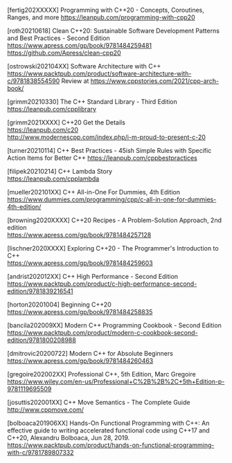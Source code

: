 [fertig202XXXXX] Programming with C++20 - Concepts, Coroutines, Ranges, and more
https://leanpub.com/programming-with-cpp20

[roth20210618] Clean C++20: Sustainable Software Development Patterns and Best Practices - Second Edition
https://www.apress.com/gp/book/9781484259481
https://github.com/Apress/clean-cpp20
  
[ostrowski202104XX] Software Architecture with C++<br>
https://www.packtpub.com/product/software-architecture-with-c/9781838554590
Review at https://www.cppstories.com/2021/cpp-arch-book/

[grimm20210330] The C++ Standard Library - Third Edition<br>
https://leanpub.com/cpplibrary

[grimm2021XXXX] C++20 Get the Details<br>
https://leanpub.com/c20<br>
http://www.modernescpp.com/index.php/i-m-proud-to-present-c-20

[turner20210114] C++ Best Practices - 45ish Simple Rules with Specific Action Items for Better C++
https://leanpub.com/cppbestpractices

[filipek20210214] C++ Lambda Story<br>
https://leanpub.com/cpplambda

[mueller202101XX] C++ All-in-One For Dummies, 4th Edition<br>
https://www.dummies.com/programming/cpp/c-all-in-one-for-dummies-4th-edition/

[browning2020XXXX] C++20 Recipes - A Problem-Solution Approach, 2nd edition<br>
https://www.apress.com/gp/book/9781484257128

[lischner2020XXXX] Exploring C++20 - The Programmer's Introduction to C++<br>
https://www.apress.com/gp/book/9781484259603

[andrist202012XX] C++ High Performance - Second Edition<br>
https://www.packtpub.com/product/c-high-performance-second-edition/9781839216541

[horton20201004] Beginning C++20<br>
https://www.apress.com/gp/book/9781484258835

[bancila202009XX] Modern C++ Programming Cookbook - Second Edition<br>
https://www.packtpub.com/product/modern-c-cookbook-second-edition/9781800208988

[dmitrovic20200722] Modern C++ for Absolute Beginners<br>
https://www.apress.com/gp/book/9781484260463

[gregoire202002XX] Professional C++, 5th Edition, Marc Gregoire<br>
https://www.wiley.com/en-us/Professional+C%2B%2B%2C+5th+Edition-p-9781119695509

[josuttis202001XX] C++ Move Semantics - The Complete Guide<br>
http://www.cppmove.com/

[bolboaca201906XX] Hands-On Functional Programming with C++: An effective guide to writing accelerated functional code using C++17 and C++20, Alexandru Bolboaca, Jun 28, 2019.<br>
https://www.packtpub.com/product/hands-on-functional-programming-with-c/9781789807332
